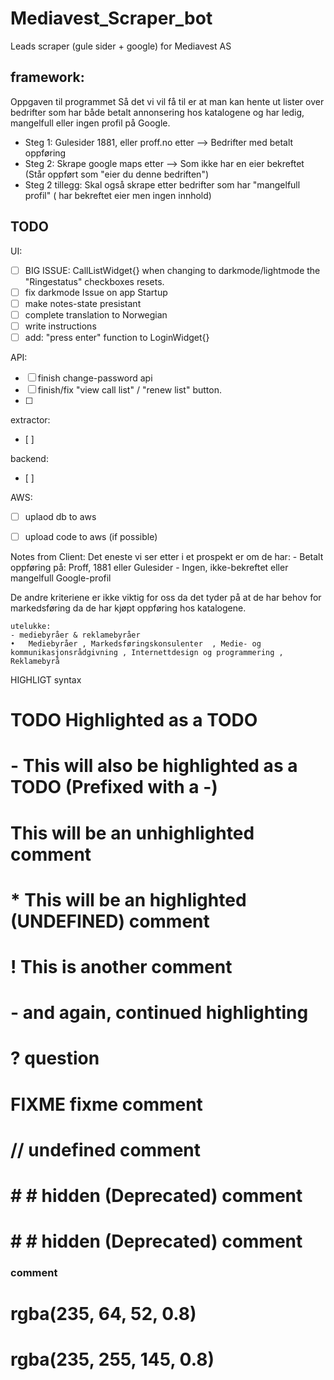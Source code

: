 # Mediavest_Scraper_bot
Leads scraper (gule sider + google) for Mediavest AS


## framework:
Oppgaven til programmet
Så det vi vil få til er at man kan hente ut lister over bedrifter som har både betalt annonsering hos katalogene og har ledig, mangelfull eller ingen profil på Google.
-  Steg 1: Gulesider 1881, eller proff.no etter --> Bedrifter med betalt oppføring
-  Steg 2: Skrape google maps etter --> Som ikke har en eier bekreftet (Står oppført som "eier du denne bedriften")
-  Steg 2 tillegg: Skal også skrape etter bedrifter som har "mangelfull profil" ( har bekreftet eier men ingen innhold) 


## TODO
UI:
 - [ ] BIG ISSUE: CallListWidget{} when changing to darkmode/lightmode the "Ringestatus" checkboxes resets. 
 - [ ] fix darkmode Issue on app Startup 
 - [ ] make notes-state presistant  
 - [ ] complete translation to Norwegian 
 - [ ] write instructions 
 - [ ] add: "press enter" function to LoginWidget{}

API:
- [ ] finish change-password api
- [ ] finish/fix "view call list" / "renew list" button. 
- [ ] 
<!-- - [x] make api server -->


extractor:
- [ ]
<!-- - [x] finish brreg
- [x] finsih proff
- [x] finish 1881
- [x] finish gulesider
- [x] finish google -->

backend:
- [ ]
<!-- - [x] Overview: manage user progress (call list)
- [x] manage user login 
- [x] password hasher  -->


AWS:
- [ ] uplaod db to aws 
- [ ] upload code to aws (if possible)



Notes from Client:
	Det eneste vi ser etter i et prospekt er om de har:
	-  Betalt oppføring på: Proff, 1881 eller Gulesider
	-  Ingen, ikke-bekreftet eller mangelfull Google-profil 

De andre kriteriene er ikke viktig for oss da det tyder på at de har behov for markedsføring da de har kjøpt oppføring hos katalogene.

	utelukke:
	- mediebyråer & reklamebyråer
	•	Mediebyråer , Markedsføringskonsulenter  , Medie- og kommunikasjonsrådgivning , Internettdesign og programmering , Reklamebyrå


HIGHLIGT syntax
# TODO Highlighted as a TODO
# - This will also be highlighted as a TODO (Prefixed with a -)
# This will be an unhighlighted comment
# * This will be an highlighted (UNDEFINED) comment
# ! This is another comment
# - and again, continued highlighting
# ? question
# FIXME fixme comment
# // undefined comment
# # # hidden (Deprecated) comment 
# # # hidden (Deprecated) comment 
### comment

# rgba(235, 64, 52, 0.8)
# rgba(235, 255, 145, 0.8)



